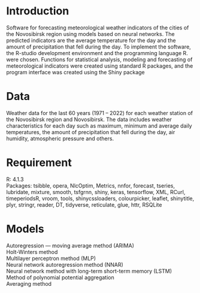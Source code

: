 # Introduction
Software for forecasting meteorological weather indicators of the cities of the Novosibirsk region using models based on neural networks. The predicted indicators are the average temperature for the day and the amount of precipitation that fell during the day.
To implement the software, the R-studio development environment and the programming language R. were chosen. Functions for statistical analysis, modeling and forecasting of meteorological indicators were created using standard R packages, and the program interface was created using the Shiny package

# Data

Weather data for the last 60 years (1971 – 2022) for each weather station of the Novosibirsk region and Novosibirsk. The data includes weather characteristics for each day such as maximum, minimum and average daily temperatures, the amount of precipitation that fell during the day, air humidity, atmospheric pressure and others.

# Requirement

R: 4.1.3 <br>
Packages: tsibble, opera, NlcOptim, Metrics, nnfor, forecast, tseries, lubridate, mixture, smooth, tsfgrnn, shiny, keras, tensorflow, XML,
          RCurl, timeperiodsR, vroom, tools, shinycssloaders, colourpicker, leaflet, shinytitle, plyr, stringr, reader, DT, tidyverse, 
          reticulate, glue, httr, RSQLite
          
# Models

Autoregression — moving average method (ARIMA) <br>
Holt-Winters method<br>
Multilayer perceptron method (MLP)<br>
Neural network autoregression method (NNAR)<br>
Neural network method with long-term short-term memory (LSTM)<br>
Method of polynomial potential aggregation<br>
Averaging method<br>
